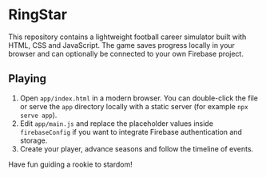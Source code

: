 # RingStar

This repository contains a lightweight football career simulator built with HTML, CSS and JavaScript. The game saves progress locally in your browser and can optionally be connected to your own Firebase project.

## Playing

1. Open `app/index.html` in a modern browser. You can double-click the file or serve the `app` directory locally with a static server (for example `npx serve app`).
2. Edit `app/main.js` and replace the placeholder values inside `firebaseConfig` if you want to integrate Firebase authentication and storage.
3. Create your player, advance seasons and follow the timeline of events.

Have fun guiding a rookie to stardom!
